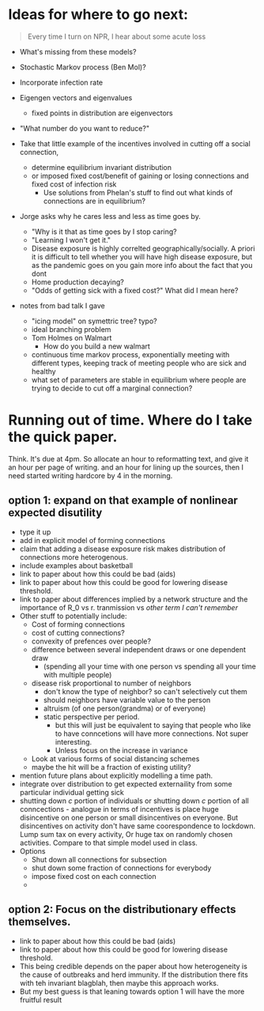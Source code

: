 # Ideas for where to go next:

> Every time I turn on NPR, I hear about some acute loss

- What's missing from these models?
- Stochastic Markov process (Ben Mol)?
- Incorporate infection rate
- Eigengen vectors and eigenvalues
  - fixed points in distribution are eigenvectors
- "What number do you want to reduce?"
- Take that little example of the incentives involved in cutting off a social connection, 
  - determine equilibrium invariant distribution
  - or imposed fixed cost/benefit of gaining or losing connections and fixed cost of infection risk
    - Use solutions from Phelan's stuff to find out what kinds of connections are in equilibrium?

- Jorge asks why he cares less and less as time goes by. 
  - "Why is it that as time goes by I stop caring?
  - "Learning I won't get it." 
  - Disease exposure is highly correlted geographically/socially. A priori it is difficult to tell whether you will have high disease exposure, but as the pandemic goes on you gain more info about the fact that you dont 
  - Home production decaying?
  - "Odds of getting sick with a fixed cost?" What did I mean here?
  
- notes from bad talk I gave
  - "icing model" on symettric tree? typo?
  - ideal branching problem
  - Tom Holmes on Walmart
    - How do you build a new walmart
  - continuous time markov process, exponentially meeting with different types, keeping track of meeting people who are sick and healthy
  - what set of parameters are stable in equilibrium where people are trying to decide to cut off a marginal connection?






# Running out of time. Where do I take the quick paper.

Think. It's due at 4pm. So allocate an hour to reformatting text, and give it an hour per page of writing. and an hour for lining up the sources, then I need started writing hardcore by 4 in the morning. 

## option 1: expand on that example of nonlinear expected disutility

- type it up 
- add in explicit model of forming connections
- claim that adding a disease exposure risk makes distribution of connections more heterogenous.
- include examples about basketball
- link to paper about how this could be bad (aids)
- link to paper about how this could be good for lowering disease threshold.
- link to paper about differences implied by a network structure and the importance of R_0 vs r. tranmission vs *other term I can't remember*
- Other stuff to potentially include:
  - Cost of forming connections
  - cost of cutting connections?
  - convexity of prefences over people?
  - difference between several independent draws or one dependent draw
    - (spending all your time with one person vs spending all your time with multiple people)
  - disease risk proportional to number of neighbors
    - don't know the type of neighbor? so can't selectively cut them
    - should neighbors have variable value to the person
    - altruism (of one person(grandma) or of everyone)
    - static perspective per period.
      - but this will just be equivalent to saying that people who like to have conncetions will have more connections. Not super interesting. 
      - Unless focus on the increase in variance
  - Look at various forms of social distancing schemes
  - maybe the hit will be a fraction of existing utility?
- mention future plans about explicitly modelling a time path.
- integrate over distribution to get expected externaility from some particular individual getting sick
- shutting down $c$ portion of individuals or shutting down $c$ portion of all conncections - analogue in terms of incentives is place huge disincentive on one person or small disincentives on everyone. But disincentives on activity don't have same coorespondence to lockdown. Lump sum tax on every activity, Or huge tax on randomly chosen activities. Compare to that simple model used in class.
- Options
  - Shut down all connections for subsection
  - shut down some fraction of connections for everybody
  - impose fixed cost on each connection
  - 


## option 2: Focus on the distributionary effects themselves. 
 
- link to paper about how this could be bad (aids)
- link to paper about how this could be good for lowering disease threshold.
- This being credible depends on the paper about how heterogeneity is the cause of outbreaks and herd immunity. If the distribution there fits with teh invariant blagblah, then maybe this approach works.
- But my best guess is that leaning towards option 1 will have the more fruitful result
